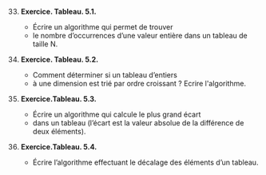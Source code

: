 33. **Exercice. Tableau. 5.1.**
    - Écrire un algorithme qui permet de trouver
    - le nombre d’occurrences d’une valeur entière dans un tableau de taille N.

34. **Exercice. Tableau. 5.2.**
    - Comment déterminer si un tableau d’entiers
    - à une dimension est trié par ordre croissant ? Ecrire l'algorithme.

35. **Exercice.Tableau. 5.3.**
    - Écrire un algorithme qui calcule le plus grand écart
    - dans un tableau (l’écart est la valeur absolue de la différence de deux éléments).

36. **Exercice.Tableau. 5.4.**
    - Écrire l’algorithme effectuant le décalage des  éléments d’un tableau.